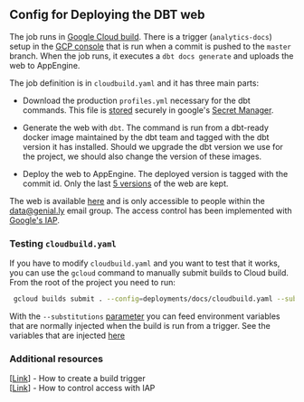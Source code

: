## Config for Deploying the DBT web

The job runs in [Google Cloud build](https://cloud.google.com/build). There is a trigger (`analytics-docs`) setup 
in the [GCP console](https://console.cloud.google.com/cloud-build/triggers?project=data-genially)
that is run when a commit is pushed to the `master` branch. When the job runs, it executes a `dbt docs generate` and
uploads the web to AppEngine.

The job definition is in `cloudbuild.yaml` and it has three main parts:

- Download the production `profiles.yml` necessary for the dbt commands. This file is
  [stored](https://console.cloud.google.com/security/secret-manager?project=data-genially) securely
  in google's [Secret Manager](https://cloud.google.com/secret-manager).

- Generate the web with `dbt`. The command is run from a dbt-ready docker image maintained by the dbt team and 
  tagged with the dbt version it has installed. Should we upgrade the dbt version we use for the project, we
  should also change the version of these images.

- Deploy the web to AppEngine. The deployed version is tagged with the commit id. Only the last
  [5 versions](https://console.cloud.google.com/appengine/versions?project=data-genially&serviceId=default) of
  the web are kept.

The web is available [here](https://data-genially.appspot.com) and is only accessible to people within the
data@genial.ly email group. The access control has been implemented with
[Google's IAP](https://console.cloud.google.com/security/iap?project=data-genially).

### Testing `cloudbuild.yaml`

If you have to modify `cloudbuild.yaml` and you want to test that it works, you can use the `gcloud`
command to manually submit builds to Cloud build. From the root of the project you need to run:

```bash
 gcloud builds submit . --config=deployments/docs/cloudbuild.yaml --substitutions=COMMIT_SHA=1234
```

With the `--substitutions` [parameter](https://cloud.google.com/sdk/gcloud/reference/builds/submit)
you can feed environment variables that are normally injected when the build is run from a trigger.
See the variables that are injected [here](https://cloud.google.com/build/docs/configuring-builds/substitute-variable-values)

### Additional resources

[[Link](https://cloud.google.com/build/docs/automating-builds/create-manage-triggers)] - How to create a build trigger \
[[Link](https://codelabs.developers.google.com/codelabs/user-auth-with-iap)] - How to control access with IAP
